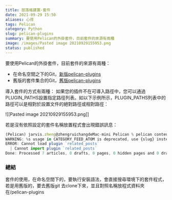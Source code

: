 ```yaml
---
title: 部落格建置-套件
date: 2021-09-29 15:50
aliases: 心得 
tags: Pelican
category: Python
slug: pelican-plugins
summary: 要使用Pelican的外掛套件，目前套件的來源有兩種
image: /images/Pasted image 20210929155953.png
status: published
---
```


要使用Pelican的外掛套件，目前套件的來源有兩種：

* 在命名空間之下的Git，[新版pelican-plugins](https://github.com/pelican-plugins)
* 舊版的套件集合的Git，[舊版pelican-plugins](https://github.com/getpelican/pelican-plugins)


導入套件的方式有兩種：
如果您的插件不在可導入路徑中，您可以通過PLUGIN_PATHS設置指定路徑列表。如以下示例所示，PLUGIN_PATHS列表中的路徑可以是相對於設置文件的絕對路徑或相對路徑：

![[Pasted image 20210929155953.png]]

若是沒有依照設定的套件名稱放置程式會出現錯誤訊息：

```javascript
(Pelican) jarvis.zheng@zhengruichangdeMac-mini Pelican % pelican content
WARNING: %s usage in CATEGORY_FEED_ATOM is deprecated, use {slug} instead.
ERROR: Cannot load plugin `related_posts`
  | Cannot import plugin `related_posts`
Done: Processed 7 articles, 0 drafts, 0 pages, 0 hidden pages and 0 draft pages in 0.20 seconds.
```

###  總結
>
套件的使用，在命名空間下的，要執行安裝語法，會直接搜尋環境下的套件程式，若是用舊版的，要去舊版git 去clone下來，並且對照名稱放程式資料夾在/pelican-plugins